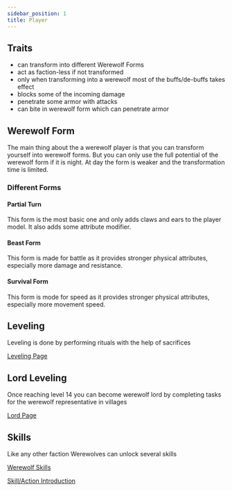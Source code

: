 ```yaml
---
sidebar_position: 1
title: Player
---
```


## Traits
* can transform into different Werewolf Forms
* act as faction-less if not transformed
* only when transforming into a werewolf most of the buffs/de-buffs takes effect
* blocks some of the incoming damage
* penetrate some armor with attacks
* can bite in werewolf form which can penetrate armor

## Werewolf Form
The main thing about the a werewolf player is that you can transform yourself into werewolf forms. But you can only use the full potential of the werewolf form if it is night. At day the form is weaker and the transformation time is limited.

### Different Forms
#### Partial Turn
This form is the most basic one and only adds claws and ears to the player model. It also adds some attribute modifier.

#### Beast Form
This form is made for battle as it provides stronger physical attributes, especially more damage and resistance.

#### Survival Form
This form is mode for speed as it provides stronger physical attributes, especially more movement speed.

## Leveling
Leveling is done by performing rituals with the help of sacrifices

[Leveling Page](https://github.com/TeamLapen/Werewolves/wiki/Werewolf-Player-Leveling)

## Lord Leveling
Once reaching level 14 you can become werewolf lord by completing tasks for the werewolf representative in villages

[Lord Page](https://github.com/TeamLapen/Werewolves/wiki/Werewolf-Lord)

## Skills
Like any other faction Werewolves can unlock several skills

[Werewolf Skills](https://github.com/TeamLapen/Werewolves/wiki/Werewolf-Skills)

[Skill/Action Introduction](https://github.com/TeamLapen/Vampirism/wiki/Skills)
